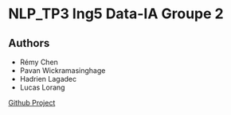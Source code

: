 # NLP_TP3 Ing5 Data-IA Groupe 2
## Authors
- Rémy Chen
- Pavan Wickramasinghage
- Hadrien Lagadec
- Lucas Lorang

[Github Project](https://github.com/NZ-Azurea/NLP_TP3)
